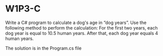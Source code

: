 # W1P3-C

Write a C# program to calculate a dog's age in “dog years”. Use the following method to perform the calculation:
For the first two years, each dog year is equal to 10.5 human years.
After that, each dog year equals 4 human years.

The solution is in the Program.cs file
